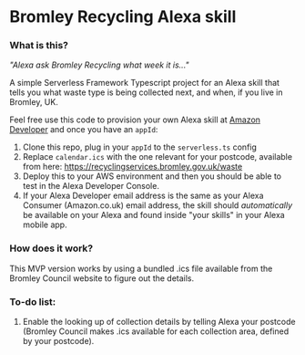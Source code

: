 # Bromley Recycling Alexa skill

### What is this?

_"Alexa ask Bromley Recycling what week it is..."_

A simple Serverless Framework Typescript project for an Alexa skill that tells you what waste type is being collected next, and when, if you live in Bromley, UK.

Feel free use this code to provision your own Alexa skill at [Amazon Developer](https://developer.amazon.com/alexa) and once you have an `appId`:

1. Clone this repo, plug in your `appId` to the `serverless.ts` config
2. Replace `calendar.ics` with the one relevant for your postcode, available from here: https://recyclingservices.bromley.gov.uk/waste
3. Deploy this to your AWS environment and then you should be able to test in the Alexa Developer Console.
4. If your Alexa Developer email address is the same as your Alexa Consumer (Amazon.co.uk) email address, the skill should _automatically_ be available on your Alexa and found inside "your skills" in your Alexa mobile app.

### How does it work?

This MVP version works by using a bundled .ics file available from the Bromley Council website to figure out the details.

### To-do list:

1. Enable the looking up of collection details by telling Alexa your postcode (Bromley Council makes .ics available for each collection area, defined by your postcode).
